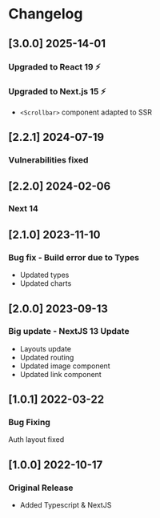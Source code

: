 # Changelog

## [3.0.0] 2025-14-01

### Upgraded to React 19 ⚡️

### Upgraded to Next.js 15 ⚡️

- `<Scrollbar>` component adapted to SSR

## [2.2.1] 2024-07-19

### Vulnerabilities fixed

## [2.2.0] 2024-02-06

### Next 14

## [2.1.0] 2023-11-10

### Bug fix - Build error due to Types

- Updated types
- Updated charts

## [2.0.0] 2023-09-13

### Big update - NextJS 13 Update

- Layouts update
- Updated routing
- Updated image component
- Updated link component

## [1.0.1] 2022-03-22

### Bug Fixing

Auth layout fixed

## [1.0.0] 2022-10-17

### Original Release

- Added Typescript & NextJS

